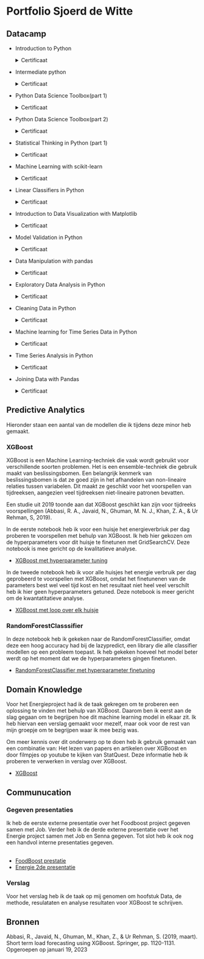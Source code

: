 # Portfolio Sjoerd de Witte

## Datacamp

* Introduction to Python 
  <details>
  <summary>Certificaat</summary>
  <img src = "https://user-images.githubusercontent.com/120015853/213524593-7f1c6318-efbe-43ed-b59f-9b365ca67e75.png"/>
  </details>
  
* Intermediate python
  <details>
  <summary>Certificaat</summary>
  <img src = "https://user-images.githubusercontent.com/120015853/213524512-7451ca92-7968-4111-9b1b-3a9a1bf1dff2.png"/>
  </details>
  
* Python Data Science Toolbox(part 1)
  <details>
  <summary>Certificaat</summary>
  <img src = "https://user-images.githubusercontent.com/120015853/213524433-4c55ee06-690e-4fdc-9196-92b6eb178ca3.png"/>
  </details> 

* Python Data Science Toolbox(part 2)
  <details>
  <summary>Certificaat</summary>
  <img src = "https://user-images.githubusercontent.com/120015853/213524344-777dcd26-f810-42f2-acc4-120f915f75b4.png"/>
  </details> 

* Statistical Thinking in Python (part 1)   
  <details>
  <summary>Certificaat</summary>
  <img src = "https://user-images.githubusercontent.com/120015853/213524283-c6702829-72cf-4cb2-b367-e984557953e7.png"/>
  </details> 
  
* Machine Learning with scikit-learn 
  <details>
  <summary>Certificaat</summary>
  <img src = "https://user-images.githubusercontent.com/120015853/213524190-714b2187-4837-421e-b090-d05ad0c5ed3a.png"/>
  </details> 
  
* Linear Classifiers in Python 
  <details>
  <summary>Certificaat</summary>
  <img src = "https://user-images.githubusercontent.com/120015853/213524085-a2933412-affb-4d7d-ae69-6afbf88d35a6.png"/>
  </details> 
 
* Introduction to Data Visualization with Matplotlib  
  <details>
  <summary>Certificaat</summary>
  <img src = "https://user-images.githubusercontent.com/120015853/213524020-8d886a22-693f-45a3-b379-1dc74ba35904.png"/>
  </details> 

* Model Validation in Python 
  <details>
  <summary>Certificaat</summary>
  <img src = "https://user-images.githubusercontent.com/120015853/213522198-f01bca37-6f37-41d5-aed8-f18ab3d39bb8.png"/>
  </details> 

* Data Manipulation with pandas
  <details>
  <summary>Certificaat</summary>
  <img src = "https://user-images.githubusercontent.com/120015853/213522093-23018356-0baf-4b5d-870c-743df444f9f3.png"/>
  </details> 
  
* Exploratory Data Analysis in Python 
  <details>
  <summary>Certificaat</summary>
  <img src = "https://user-images.githubusercontent.com/120015853/213521990-071d8d15-e157-4b85-a65c-12a23a510af8.png"/>
  </details> 

* Cleaning Data in Python 
  <details>
  <summary>Certificaat</summary>
  <img src = "https://user-images.githubusercontent.com/120015853/213521882-16770441-f3ec-4516-9dfd-a6f60ba2dff7.png"/>
  </details> 

* Machine learning for Time Series Data in Python
  <details>
  <summary>Certificaat</summary>
  <img src = "https://user-images.githubusercontent.com/120015853/213521772-867505a7-c536-458f-91ec-2336baedebbf.png"/>
  </details> 

* Time Series Analysis in Python
  <details>
  <summary>Certificaat</summary>
  <img src = "https://user-images.githubusercontent.com/120015853/213521634-464dedbe-4458-4ee2-bc8c-e9cf36be9165.png"/>
  </details> 

* Joining Data with Pandas
  <details>
  <summary>Certificaat</summary>
  <img src = "https://user-images.githubusercontent.com/120015853/213521705-06b65c44-a0ef-4c54-8185-2b59ca9fae62.png"/>
  </details>



## Predictive Analytics
Hieronder staan een aantal van de modellen die ik tijdens deze minor heb gemaakt.

### XGBoost
XGBoost is een Machine Learning-techniek die vaak wordt gebruikt voor verschillende soorten problemen. Het is een ensemble-techniek die gebruik maakt van beslissingsbomen. Een belangrijk kenmerk van beslissingsbomen is dat ze goed zijn in het afhandelen van non-lineaire relaties tussen variabelen. Dit maakt ze geschikt voor het voorspellen van tijdreeksen, aangezien veel tijdreeksen niet-lineaire patronen bevatten.  

Een studie uit 2019 toonde aan dat XGBoost geschikt kan zijn voor tijdreeks voorspellingen (Abbasi, R. A., Javaid, N., Ghuman, M. N. J., Khan, Z. A., & Ur Rehman, S, 2019).  

In de eerste notebook heb ik voor een huisje het energieverbriuk per dag proberen te voorspellen met behulp van XGBoost. Ik heb hier gekozen om de hyperparameters voor dit huisje te finetunen met GridSearchCV. Deze notebook is mee gericht op de kwalitatieve analyse. <br>
* [XGBoost met hyperparameter tuning](xgboost1.ipynb) <br>

In de tweede notebook heb ik voor alle huisjes het energie verbruik per dag geprobeerd te voorspellen met XGBoost, omdat het finetunenen van de parameters best wel veel tijd kost en het resultaat niet heel veel verschilt heb ik hier geen hyperparameters getuned. Deze notebook is meer gericht om de kwantatitatieve analyse. <br>
* [XGBoost met loop over elk huisje](xgboost2.ipynb)<br>

### RandomForestClasssifier

In deze notebook heb ik gekeken naar de RandomForestClassifier, omdat deze een hoog accuracy had bij de lazypredict, een library die alle classifier modellen op een probleem toepast. Ik heb gekeken hoeveel het model beter werdt op het moment dat we de hyperparameters gingen finetunen. <br>

* [RandomForestClassifier met hyperparameter finetuning](rfr.ipynb)

## Domain Knowledge
Voor het Energieproject had ik de taak gekregen om te proberen een oplossing te vinden met behulp van XGBoost. Daarom ben ik eerst aan de slag gegaan om te begrijpen hoe dit machine learning model in elkaar zit. Ik heb hiervan een verslag gemaakt voor mezelf, maar ook voor de rest van mijn groepje om te begrijpen waar ik mee bezig was.

Om meer kennis over dit onderwerp op te doen heb ik gebruik gemaakt van een combinatie van: Het lezen van papers en artikelen over XGBoost en door filmpjes op youtube te kijken van StatQuest. Deze informatie heb ik proberen te verwerken in verslag over XGBoost.

* [XGBoost](XgBoost.pdf)

## Communucation

### Gegeven presentaties

Ik heb de eerste externe presentatie over het Foodboost project gegeven samen met Job. Verder heb ik de derde externe presentatie over het Energie project samen met Job en Senna gegeven. Tot slot heb ik ook nog een handvol interne presentaties gegeven. <br>
<br>
* [FoodBoost prestatie](FoodBoostEindpresentatie.pptx)<br>
* [Energie 2de presentatie](Energy2.pptx)

### Verslag

Voor het verslag heb ik de taak op mij genomen om hoofstuk Data, de methode, resulataten en analyse resultaten voor XGBoost te schrijven.

## Bronnen

Abbasi, R., Javaid, N., Ghuman, M., Khan, Z., & Ur Rehman, S. (2019, maart). Short term load forecasting using XGBoost. Springer, pp. 1120-1131. Opgeroepen op januari 19, 2023 
